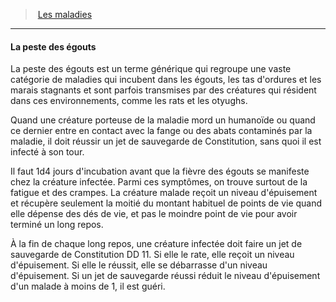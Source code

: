 ﻿> [Les maladies](hd_diseases.md)

---

#### La peste des égouts

La peste des égouts est un terme générique qui regroupe une vaste catégorie de maladies qui incubent dans les égouts, les tas d'ordures et les marais stagnants et sont parfois transmises par des créatures qui résident dans ces environnements, comme les rats et les otyughs.

Quand une créature porteuse de la maladie mord un humanoïde ou quand ce dernier entre en contact avec la fange ou des abats contaminés par la maladie, il doit réussir un jet de sauvegarde de Constitution, sans quoi il est infecté à son tour.

Il faut 1d4 jours d'incubation avant que la fièvre des égouts se manifeste chez la créature infectée. Parmi ces symptômes, on trouve surtout de la fatigue et des crampes. La créature malade reçoit un niveau d'épuisement et récupère seulement la moitié du montant habituel de points de vie quand elle dépense des dés de vie, et pas le moindre point de vie pour avoir terminé un long repos.

À la fin de chaque long repos, une créature infectée doit faire un jet de sauvegarde de Constitution DD 11. Si elle le rate, elle reçoit un niveau d'épuisement. Si elle le réussit, elle se débarrasse d'un niveau d'épuisement. Si un jet de sauvegarde réussi réduit le niveau d'épuisement d'un malade à moins de 1, il est guéri.

